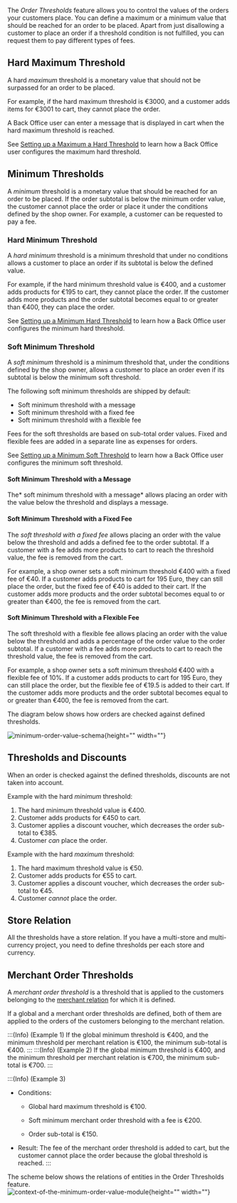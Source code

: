 The *Order Thresholds* feature allows you to control the values of the orders your customers place. You can define a maximum or a minimum value that should be reached for an order to be placed. Apart from just disallowing a customer to place an order if a threshold condition is not fulfilled, you can request them to pay different types of fees. 


## Hard Maximum Threshold
A hard *maximum* threshold is a monetary value that should not be surpassed for an order to be placed.

For example, if the hard maximum threshold is €3000, and a customer adds items for €3001 to cart, they cannot place the order. 

A Back Office user can enter a message that is displayed in cart when the hard maximum threshold is reached. 

See [Setting up a Maximum a Hard Threshold](https://documentation.spryker.com/docs/en/managing-global-threshold#setting-up-a-hard-threshold) to learn how a Back Office user configures the maximum hard threshold.


## Minimum Thresholds
A *minimum* threshold is a monetary value that should be reached for an order to be placed. If the order subtotal is below the minimum order value, the customer cannot place the order or place it under the conditions defined by the shop owner. For example, a customer can be requested to pay a fee.


### Hard Minimum Threshold
A *hard minimum* threshold is a minimum threshold that under no conditions allows a customer to place an order if its subtotal is below the defined value. 

For example, if the hard minimum threshold value is €400, and a customer adds products for €195 to cart, they cannot place the order. If the customer adds more products and the order subtotal becomes equal to or greater than €400, they can place the order.

See [Setting up a Minimum Hard Threshold](https://documentation.spryker.com/docs/en/managing-global-threshold#setting-up-a-hard-threshold) to learn how a Back Office user configures the minimum hard threshold.


### Soft Minimum Threshold
A *soft minimum* threshold is a minimum threshold that, under the conditions defined by the shop owner, allows a customer to place an order even if its subtotal is below the minimum soft threshold. 

The following soft minimum thresholds are shipped by default:

* Soft minimum threshold with a message
* Soft minimum threshold with a fixed fee
* Soft minimum threshold with a flexible fee

Fees for the soft thresholds are based on sub-total order values. Fixed and flexible fees are added in a separate line as expenses for orders.

See [Setting up a Minimum Soft Threshold](https://documentation.spryker.com/docs/en/managing-global-threshold#setting-up-a-soft-threshold) to learn how a Back Office user configures the minimum soft threshold.


#### Soft Minimum Threshold with a Message
The* soft minimum threshold with a message* allows placing an order with the value below the threshold and displays a message.


#### Soft Minimum Threshold with a Fixed Fee
The *soft threshold with a fixed fee* allows placing an order with the value below the threshold and adds a defined fee to the order subtotal. If a customer with a fee adds more products to cart to reach the threshold value, the fee is removed from the cart. 

For example, a shop owner sets a soft minimum threshold €400 with a fixed fee of €40. If a customer adds products to cart for 195 Euro, they can still place the order, but the fixed fee of €40 is added to their cart. If the customer adds more products and the order subtotal becomes equal to or greater than €400, the fee is removed from the cart.


#### Soft Minimum Threshold with a Flexible Fee
The soft threshold with a flexible fee allows placing an order with the value below the threshold and adds a percentage of the order value to the order subtotal. If a customer with a fee adds more products to cart to reach the threshold value, the fee is removed from the cart. 

For example, a shop owner sets a soft minimum threshold €400 with a flexible fee of 10%. If a customer adds products to cart for 195 Euro, they can still place the order, but the flexible fee of €19.5 is added to their cart. If the customer adds more products and the order subtotal becomes equal to or greater than €400, the fee is removed from the cart.


The diagram below shows how orders are checked against defined thresholds.

![minimum-order-value-schema](https://spryker.s3.eu-central-1.amazonaws.com/docs/Features/Shopping+Cart/Order+Thresholds/minimum-order-value-schema.jpg){height="" width=""}

## Thresholds and Discounts
When an order is checked against the defined thresholds, discounts are not taken into account. 

Example with the hard *minimum* threshold:

1. The hard minimum threshold value is €400.
2. Customer adds products for €450 to cart.
3. Customer applies a discount voucher, which decreases the order sub-total to €385. 
4. Customer *can* place the order.

Example with the hard *maximum* threshold:

1. The hard maximum threshold value is €50.
2. Customer adds products for €55 to cart.
3. Customer applies a discount voucher, which decreases the order sub-total to €45. 
4. Customer *cannot* place the order.


## Store Relation
All the thresholds have a store relation. If you have a multi-store and multi-currency project, you need to define thresholds per each store and currency. 


## Merchant Order Thresholds
A *merchant order threshold* is a threshold that is applied to the customers belonging to the [merchant relation](https://documentation.spryker.com/docs/en/merchants-and-merchant-relations-overview) for which it is defined.   

If a global and a merchant order thresholds are defined, both of them are applied to the orders of the customers belonging to the merchant relation.

:::(Info) (Example 1)
If the global minimum threshold is €400, and the minimum threshold per merchant relation is €100, the minimum sub-total is €400.
:::
:::(Info) (Example 2)
If the global minimum threshold is €400, and the minimum threshold per merchant relation is €700, the minimum sub-total is €700.
:::

 :::(Info) (Example 3)

* Conditions:

    * Global hard maximum threshold is €100.

    * Soft minimum merchant order threshold with a fee is €200.

    * Order sub-total is €150.

* Result: The fee of the merchant order threshold is added to cart, but the customer cannot place the order because the global threshold is reached. 
:::

The scheme below shows the relations of entities in the Order Thresholds feature.  
![context-of-the-minimum-order-value-module](https://spryker.s3.eu-central-1.amazonaws.com/docs/Features/Shopping+Cart/Cart/Minimum+Order+Value/Minimum+Order+Value+Feature+Overview/context-of-the-minimum-order-value-module.png){height="" width=""}